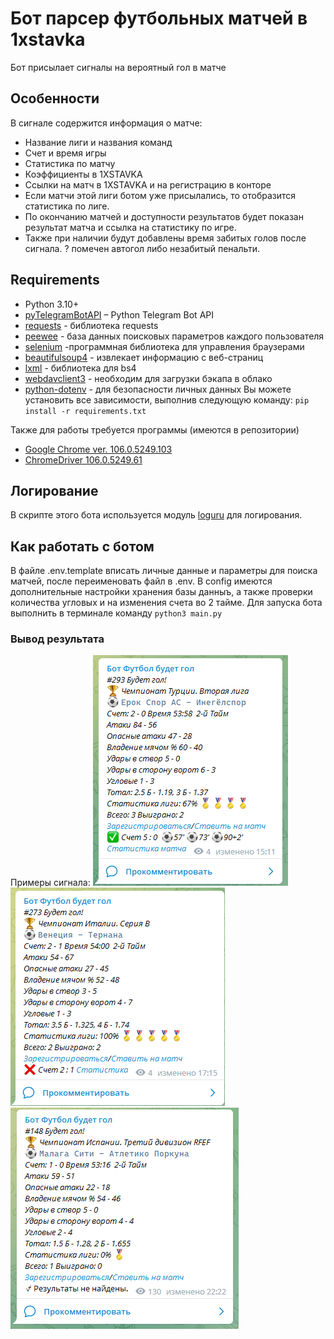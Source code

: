 # Бот парсер футбольных матчей в 1xstavka 

Бот присылает сигналы на вероятный гол в матче


## Особенности

В сигнале содержится информация о матче: 
* Название лиги и названия команд
* Счет и время игры
* Статистика по матчу
* Коэффициенты в 1XSTAVKA
* Ссылки на матч в 1XSTAVKA и на регистрацию в конторе 
* Если матчи этой лиги ботом уже присылались, то отобразится статистика по лиге. 
* По окончанию матчей и доступности результатов будет показан результат матча и ссылка на статистику по игре. 
* Также при наличии будут добавлены время забитых голов после сигнала. ? помечен автогол либо незабитый пенальти.  


## Requirements

* Python 3.10+
* [pyTelegramBotAPI](https://pypi.org/project/pyTelegramBotAPI/) – Python Telegram Bot API
* [requests](https://pypi.org/project/requests/) - библиотека requests
* [peewee](https://pypi.org/project/peewee/) - база данных поисковых параметров каждого пользователя
* [selenium](https://pypi.org/project/selenium/) -программная библиотека для управления браузерами
* [beautifulsoup4](https://pypi.org/project/beautifulsoup4/) - извлекает информацию с веб-страниц
* [lxml](https://pypi.org/project/lxml/) - библиотека для bs4
* [webdavclient3](https://pypi.org/project/webdavclient3/) - необходим для загрузки бэкапа в облако
* [python-dotenv](https://pypi.org/project/python-dotenv/) - для безопасности личных данных
Вы можете установить все зависимости, выполнив следующую команду: `pip install -r requirements.txt`

Также для работы требуется программы (имеются в репозитории)
* [Google Chrome ver. 106.0.5249.103](https://www.google.com/intl/ru/chrome/)
* [ChromeDriver 106.0.5249.61](https://chromedriver.storage.googleapis.com/index.html?path=106.0.5249.61/)

## Логирование

В скрипте этого бота используется модуль [loguru](https://pypi.org/project/loguru/) для логирования.

## Как работать с ботом 
В файле .env.template вписать личные данные и параметры для поиска матчей, после переименовать файл в .env.
В config имеются дополнительные настройки хранения базы данныъ, а также проверки количества угловых и на изменения счета во 2 тайме.
Для запуска бота выполнить в терминале команду `python3 main.py`

### Вывод результата

Примеры сигнала:
![](img.png "Сигнал✅")
![](img_2.png "Сигнал❌")
![](img_3.png "Сигнал⍻(Не найдены результаты)")

